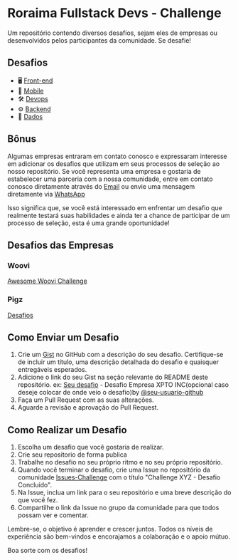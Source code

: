 # Roraima Fullstack Devs - Challenge

Um repositório contendo diversos desafios, sejam eles de empresas ou desenvolvidos pelos participantes da comunidade. Se desafie!

## Desafios

- 🖥️ [Front-end](./frontend.md)
- 📱 [Mobile](./mobile.md)
- 🛠️ [Devops](./devops.md)
- ⚙️ [Backend](./backend.md)
- 🎲 [Dados](./dados.md)

## Bônus

Algumas empresas entraram em contato conosco e expressaram interesse em adicionar os desafios que utilizam em seus processos de seleção ao nosso repositório. Se você representa uma empresa e gostaria de estabelecer uma parceria com a nossa comunidade, entre em contato conosco diretamente através do [Email](mailto:virgilio.junior94@gmail.com?subject=[GitHub]%20Novo%20Desafio%20RRfullstack-challenger) ou envie uma mensagem diretamente via [WhatsApp](https://abre.ai/jqAA)

Isso significa que, se você está interessado em enfrentar um desafio que realmente testará suas habilidades e ainda ter a chance de participar de um processo de seleção, esta é uma grande oportunidade!

## Desafios das Empresas

### Woovi

[Awesome Woovi Challenge](https://github.com/woovibr/awesome-woovi-challenge)

### Pigz

[Desafios](https://github.com/orangebr/vagas/tree/main/desafios)

## Como Enviar um Desafio

1. Crie um [Gist](https://gist.github.com/) no GitHub com a descrição do seu desafio. Certifique-se de incluir um título, uma descrição detalhada do desafio e quaisquer entregáveis esperados.
2. Adicione o link do seu Gist na seção relevante do README deste repositório. ex: [Seu desafio](https://gist.github.com/link-do-seu-desafio) - Desafio Empresa XPTO INC(opcional caso deseje colocar de onde veio o desafio)by [@seu-usuario-github](https://github.com/virgiliojr94)
3. Faça um Pull Request com as suas alterações.
4. Aguarde a revisão e aprovação do Pull Request.

## Como Realizar um Desafio

1. Escolha um desafio que você gostaria de realizar.
2. Crie seu repositorio de forma publica
3. Trabalhe no desafio no seu próprio ritmo e no seu próprio repositório.
4. Quando você terminar o desafio, crie uma Issue no repositório da comunidade [Issues-Challenge](https://github.com/roraimafullstackdevs/rrfullstack-challenger/issues) com o título "Challenge XYZ - Desafio Concluído".
5. Na Issue, inclua um link para o seu repositório e uma breve descrição do que você fez.
6. Compartilhe o link da Issue no grupo da comunidade para que todos possam ver e comentar.

Lembre-se, o objetivo é aprender e crescer juntos. Todos os níveis de experiência são bem-vindos e encorajamos a colaboração e o apoio mútuo.

Boa sorte com os desafios!
